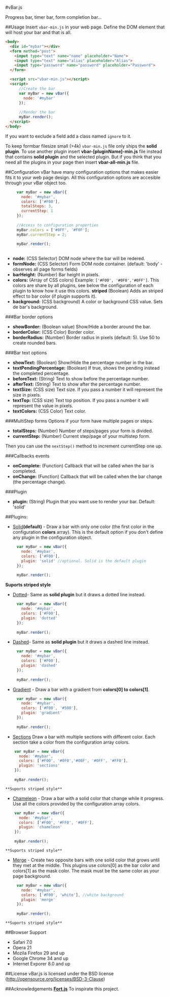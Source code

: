 #vBar.js

Progress bar, timer bar, form completion bar...

##Usage
Insert `vbar-min.js` in your web page.  Define the DOM element that will host your bar and that is all.

```html
<body>
  <div id="mybar"></div>
  <form method="post">
    <input type="text" name="name" placeholder="Name">
    <input type="text" name="alias" placeholder="Alias">
    <input type="password" name="password" placeholder="Password">
  </form>

  <script src="vbar-min.js"></script>
  <script>
      //Create the bar
      var myBar = new vBar({
        node: '#mybar'
      });
      
      //Render the bar
      myBar.render();
  </script>
</body>
```

If you want to exclude a field add a class named `ignore` to it. 

To keep formbar filesize small (>4k) `vbar-min.js` file only ships the **solid plugin**. To use another plugin insert **vbar-[pluginName]-min.js** file instead that contains **solid plugin** and the selected plugin. But if you think that you need all the plugins in your page then insert **vbar-all-min.js** file.

##Configuration
vBar have many configuration options that makes easier fits it to your web page design. All this configuration options are accesible through your vBar object too.

 ```javascript
      var myBar = new vBar({
        node: '#mybar',
        colors: ['#F00'],
        totalSteps: 3,
        currentStep: 1
      });
      
      //Access to configuration properties
      myBar.colors = ['#0FF', '#F0F']; 
      myBar.currentStep = 2;
      
      myBar.render();
     
 ```

* **node:** (CSS Selector) DOM node where the bar will be redered.
* **formNode:** (CSS Selector) Form DOM node container. (default: 'body' - observes all page forms fields)
* **barHeight:** (Number) Bar height in pixels. 
* **colors:** (Array of CSS colors) Example: `['#F00', '#0F0','#0FF']`. This colors are share by all plugins, see below the configuration of each plugin to know how it use this colors.
**striped** (Boolean) Adds an striped effect to bar color (if plugin supports it).
* **background:** (CSS background) A color or background CSS value. Sets de bar's background.

###Bar border options
 
* **showBorder:** (Boolean value) Show/Hide a border around the bar.
* **borderColor:** (CSS Color) Border color.
* **borderRadius:** (Number) Border radius in pixels (default: 5). Use 50 to create rounded bars.

###Bar text options
* **showText:** (Boolean) Show/Hide the percentage number in the bar.
* **textPendingPercentage:** (Boolean) If true, shows the pending instead the completed percentage.
* **beforeText:** (String) Text to show before the percentage number.
* **afterText:** (String) Text to show after the percentage number.
* **textSize:** (CSS size) Text size. If you pass a number it will represent the size in pixels. 
* **textTop:** (CSS size) Text top position. If you pass a number it will represent the value in pixels. 
* **textColors:** (CSS Color) Text color.

###MultiStep forms
Options if your form have multiple pages or steps.

* **totalSteps:** (Number) Number of steps/pages your form is divided.
* **currentStep:** (Number) Current step/page of your multistep form.

Then you can use the `nextStep()` method to increment currentStep one up.

###Callbacks events
* **onComplete:** (Function) Callback that will be called when the bar is completed.
* **onChange:** (Function) Callback that will be called when the bar change (the percentage change).

###Plugin
* **plugin:** (String) Plugin that you want use to render your bar. Default: 'solid'


##Plugins:

 * [Solid](#)**(default)** - Draw a bar with only one color (the first color in the configuration **colors** array). This is the default option if you don't define any plugin in the configuration object.
 ```javascript
      var myBar = new vBar({
        node: '#mybar',
        colors: ['#F00'],
        plugin: 'solid' //optional. Solid is the default plugin
      });
      
      myBar.render();
 ```
   **Suports striped style**
 
 * [Dotted](#)- Same as **solid plugin** but it draws a dotted line instead.
 ```javascript
      var myBar = new vBar({
        node: '#mybar',
        colors: ['#F00'],
        plugin: 'dotted'
      });
      
      myBar.render();
 ```
   
 * [Dashed](#)- Same as **solid plugin** but it draws a dashed line instead. 
 ```javascript
      var myBar = new vBar({
        node: '#mybar',
        colors: ['#F00'],
        plugin: 'dashed'
      });
      
      myBar.render();
 ```
 
 * [Gradient](#) - Draw a bar with a gradient from **colors[0] to colors[1]**.
 ```javascript
      var myBar = new vBar({
        node: '#mybar',
        colors: ['#F00', '#500'],
        plugin: 'gradient'
      });
      
      myBar.render();
 ```
 
 
 * [Sections](#) Draw a bar with multiple sections with different color. Each section take a color from the configuration array colors. 
  ```javascript
      var myBar = new vBar({
        node: '#mybar',
        colors: ['#F00', '#0F0','#00F', '#0FF', '#FF0'],
        plugin: 'sections'
      });
      
      myBar.render();
 ```

    **Suports striped style**

 * [Chameleon](#) - Draw a bar with a solid color that change while it progress. Use all the colors provided by the configuration array colors.
  ```javascript
      var myBar = new vBar({
        node: '#mybar',
        colors: ['#F00', '#FF0', '#0FF'],
        plugin: 'chameleon'
      });
      
      myBar.render();
 ```

    **Suports striped style**
 
 * [Merge](#) - Create two opposite bars with one solid color that grows until they met at the middle. This plugins use colors[0] as the bar color and colors[1] as the mask color. The mask must be the same color as your page background. 
 ```javascript
      var myBar = new vBar({
        node: '#mybar',
        colors: ['#F00', 'white'], //white background
        plugin: 'merge'
      });
      
      myBar.render();
 ```
    **Suports striped style**

##Browser Support
 * Safari 7.0 
 * Opera 21 
 * Mozila Firefox 29 and up
 * Google Chrome 34 and up
 * Internet Exporer 8.0 and up 
 

##License
vBar.js is licensed under the BSD license (http://opensource.org/licenses/BSD-3-Clause)

##Acknowledgements
[**Fort.js**](http://idriskhenchil.me/fort) To inspirate this project. 
